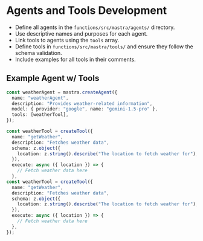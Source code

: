 # Agents and Tools Development

- Define all agents in the `functions/src/mastra/agents/` directory.
- Use descriptive names and purposes for each agent.
- Link tools to agents using the `tools` array.
- Define tools in `functions/src/mastra/tools/` and ensure they follow the schema validation.
- Include examples for all tools in their comments.

## Example Agent w/ Tools

```typescript
const weatherAgent = mastra.createAgent({
  name: "weatherAgent",
  description: "Provides weather-related information",
  model: { provider: "google", name: "gemini-1.5-pro" },
  tools: [weatherTool],
});
```

```typescript
const weatherTool = createTool({
  name: "getWeather",
  description: "Fetches weather data",
  schema: z.object({
    location: z.string().describe("The location to fetch weather for"),
  }),
  execute: async ({ location }) => {
    // Fetch weather data here
  },
const weatherTool = createTool({
  name: "getWeather",
  description: "Fetches weather data",
  schema: z.object({
    location: z.string().describe("The location to fetch weather for"),
  }),
  execute: async ({ location }) => {
    // Fetch weather data here
  },
});
```
